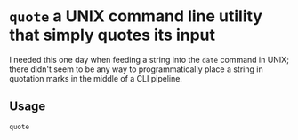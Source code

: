 `quote` a UNIX command line utility that simply quotes its input
================================================================

I needed this one day when feeding a string into the `date` command in
UNIX; there didn't seem to be any way to programmatically place a string in
quotation marks in the middle of a CLI pipeline.

Usage
-----

````
quote
````

